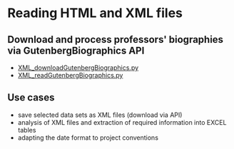 # Reading HTML and XML files

## Download and process professors' biographies via GutenbergBiographics API

- [XML_downloadGutenbergBiographics.py](https://github.com/ieg-dhr/DigiKAR/blob/main/XML_downloadGutenbergBiographics.py)
- [XML_readGutenbergBiographics.py](https://github.com/ieg-dhr/DigiKAR/blob/main/XML_readGutenbergBiographics.py)

## Use cases

- save selected data sets as XML files (download via API)
- analysis of XML files and extraction of required information into EXCEL tables
- adapting the date format to project conventions
